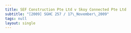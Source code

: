 ```yaml
---
title: SEF Construction Pte Ltd v Skoy Connected Pte Ltd
subtitle: "[2009] SGHC 257 / 17\_November\_2009"
tags: null
layout: single
---
```


